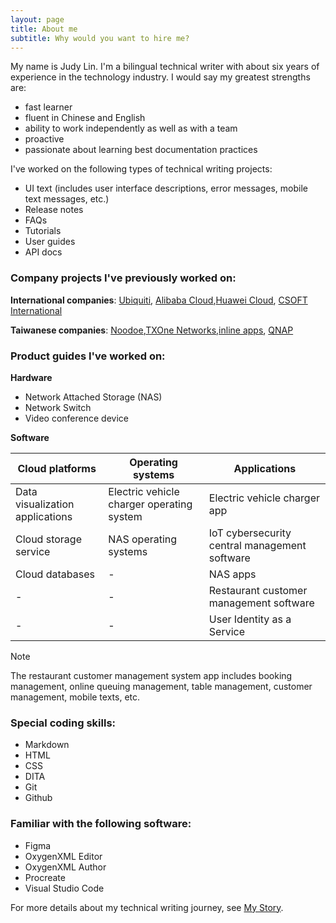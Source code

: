 ```yaml
---
layout: page
title: About me
subtitle: Why would you want to hire me?
---
```


My name is Judy Lin. I'm a bilingual technical writer with about six years of experience in the technology industry. I would say my greatest strengths are:

- fast learner
- fluent in Chinese and English
- ability to work independently as well as with a team
- proactive
- passionate about learning best documentation practices

I've worked on the following types of technical writing projects:

- UI text 
(includes user interface descriptions, error messages, mobile text messages, etc.)
- Release notes
- FAQs
- Tutorials
- User guides
- API docs

### Company projects I've previously worked on:
**International companies**: [Ubiquiti](https://ui.com/introduction), [Alibaba Cloud](https://www.alibabacloud.com/en/product/datav?_p_lc=1),[Huawei Cloud](https://www.huaweicloud.com/intl/en-us/), [CSOFT International](https://www.csoftintl.com/?gad_source=1&gclid=Cj0KCQjw4MSzBhC8ARIsAPFOuyWJoiYT1gedIhZhU-Bm4NsuUyY1mfNl0wtocEPpp27G7IaTkFXPoWEaAnbrEALw_wcB)

**Taiwanese companies**: [Noodoe](https://www.noodoe.com/),[TXOne Networks](https://www.txone.com/products/cps-protection-platform/sageone/),[inline apps](https://inline.app/), [QNAP](https://www.qnap.com/en-us)

### Product guides I've worked on:

**Hardware**
- Network Attached Storage (NAS)
- Network Switch
- Video conference device

**Software**

| Cloud platforms                    | Operating systems                          | Applications                  |
|------------------------------------|--------------------------------------------|-------------------------------|
| Data visualization applications    | Electric vehicle charger operating system  | Electric vehicle charger app  |
| Cloud storage service              | NAS operating systems     | IoT cybersecurity central management software  |
| Cloud databases                    |-                                           | NAS apps                      |
|-                                   |-                                  | Restaurant customer management software|
|-                                   |-                                            | User Identity as a Service   |

>[!Note] 
> The restaurant customer management system app includes booking management, online queuing management, table management, customer management, mobile texts, etc.

### Special coding skills:
- Markdown
- HTML
- CSS
- DITA 
- Git
- Github
### Familiar with the following software: 
- Figma
- OxygenXML Editor
- OxygenXML Author
- Procreate
- Visual Studio Code

For more details about my technical writing journey, see [My Story](my_story.md).

[def]: assets/img/Judy_3%20copy.jpeg